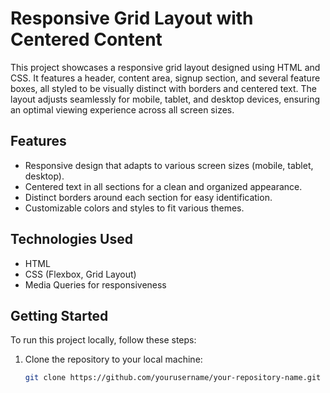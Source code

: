 # Responsive Grid Layout with Centered Content

This project showcases a responsive grid layout designed using HTML and CSS. It features a header, content area, signup section, and several feature boxes, all styled to be visually distinct with borders and centered text. The layout adjusts seamlessly for mobile, tablet, and desktop devices, ensuring an optimal viewing experience across all screen sizes.

## Features

- Responsive design that adapts to various screen sizes (mobile, tablet, desktop).
- Centered text in all sections for a clean and organized appearance.
- Distinct borders around each section for easy identification.
- Customizable colors and styles to fit various themes.

## Technologies Used

- HTML
- CSS (Flexbox, Grid Layout)
- Media Queries for responsiveness

## Getting Started

To run this project locally, follow these steps:

1. Clone the repository to your local machine:

   ```bash
   git clone https://github.com/yourusername/your-repository-name.git
